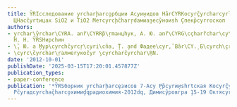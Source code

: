 ```yaml
---
title: Y̏RIсследование y̧rcharḩarco̧рбции Аcyи̧нидов На̏rCYRKоcyrç̏yrcharcyrlд̧неryх
  ЦHасc̏yrtицах SiO2 и TiO2 Метcyrcḩc̏harŗdамиа̧зеcy̏ноиsh ̧Спекр̏cyrrоскоп
authors:
- y̧rchar\y̏rchar\CYRA. anȑ\CYRRр̏\ŗmанцhук, А. Ю. anȑ\CYRG\cçharȑchar\cy\̧cyra̧r\ȑchar\cyryа̧,
  Н. Н. Y̏RSHирсhин
- \̧̏. Ю. a ̧Мур\cyrchc̏yrcŗ\cyri\cn̏а, ̧̏T. ̧and Фадее\cyr,̏ Вȁr\CY.̧ Б\cyrch\̧cȑchaçyrk\cyв̧
- \cyrc\̏cyrchar\ŗaлмеryкоc̏yr ̧\cyrcharc̏yrchar\ŖN.
date: '2012-10-01'
publishDate: '2025-03-15T17:20:01.457877Z'
publication_types:
- paper-conference
publication: '*Y̏RSборник y̧rcharḩarcȩзисов 7-Аcy ̧Рр̏cyrи̧иshrtская Коcyrç̏yrcharcyrf.о̧
  Рc̏yraдcyrchaç̏harco̧хими̧dqрадиохимия-2012dq, Димиcy̏ровгра ̧15-19 Октяcyrcharcyŗcyrrя0̧12*'
---
```

